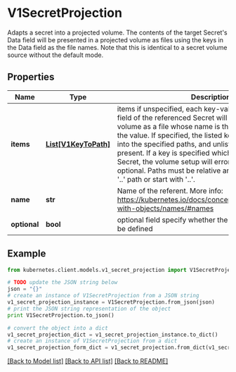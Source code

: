 # V1SecretProjection

Adapts a secret into a projected volume.  The contents of the target Secret's Data field will be presented in a projected volume as files using the keys in the Data field as the file names. Note that this is identical to a secret volume source without the default mode.

## Properties
Name | Type | Description | Notes
------------ | ------------- | ------------- | -------------
**items** | [**List[V1KeyToPath]**](V1KeyToPath.md) | items if unspecified, each key-value pair in the Data field of the referenced Secret will be projected into the volume as a file whose name is the key and content is the value. If specified, the listed keys will be projected into the specified paths, and unlisted keys will not be present. If a key is specified which is not present in the Secret, the volume setup will error unless it is marked optional. Paths must be relative and may not contain the &#39;..&#39; path or start with &#39;..&#39;. | [optional] 
**name** | **str** | Name of the referent. More info: https://kubernetes.io/docs/concepts/overview/working-with-objects/names/#names | [optional] 
**optional** | **bool** | optional field specify whether the Secret or its key must be defined | [optional] 

## Example

```python
from kubernetes.client.models.v1_secret_projection import V1SecretProjection

# TODO update the JSON string below
json = "{}"
# create an instance of V1SecretProjection from a JSON string
v1_secret_projection_instance = V1SecretProjection.from_json(json)
# print the JSON string representation of the object
print V1SecretProjection.to_json()

# convert the object into a dict
v1_secret_projection_dict = v1_secret_projection_instance.to_dict()
# create an instance of V1SecretProjection from a dict
v1_secret_projection_form_dict = v1_secret_projection.from_dict(v1_secret_projection_dict)
```
[[Back to Model list]](../README.md#documentation-for-models) [[Back to API list]](../README.md#documentation-for-api-endpoints) [[Back to README]](../README.md)


